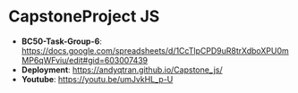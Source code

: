 # CapstoneProject JS
* __BC50-Task-Group-6__: https://docs.google.com/spreadsheets/d/1CcTlpCPD9uR8trXdboXPU0mMP6qWFviu/edit#gid=603007439
* __Deployment__: https://andyqtran.github.io/Capstone_js/
* __Youtube__: https://youtu.be/umJvkHL_p-U
